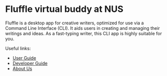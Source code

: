 Fluffle virtual buddy at NUS
================================

Fluffle is a desktop app for creative writers, optimized for use via a Command Line Interface (CLI). It aids users in creating and managing their writings and ideas. As a fast-typing writer, this CLI app is highly suitable for you.

Useful links:
* [User Guide](UserGuide.md)
* [Developer Guide](DeveloperGuide.md)
* [About Us](AboutUs.md)
